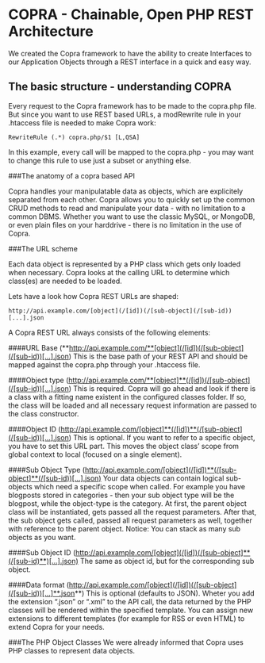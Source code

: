 COPRA - Chainable, Open PHP REST Architecture
=============================================
We created the Copra framework to have the ability to create Interfaces to our Application Objects through a REST interface in a quick and easy way.

The basic structure - understanding COPRA
-----------------------------------------

Every request to the Copra framework has to be made to the copra.php file.
But since you want to use REST based URLs, a modRewrite rule in your .htaccess file is needed to make Copra work:

    RewriteRule (.*) copra.php/$1 [L,QSA]

In this example, every call  will be mapped to the copra.php - you may want to change this rule to use just a subset or anything else.


###The anatomy of a copra based API

Copra handles your manipulatable data as objects, which are explicitely separated from each other. Copra allows you to quickly set up the common CRUD methods to read and manipulate your data - with no limitation to a common DBMS. Whether you want to use the classic MySQL, or MongoDB, or even plain files on your harddrive - there is no limitation in the use of Copra.

###The URL scheme

Each data object is represented by a PHP class which gets only loaded when necessary.
Copra looks at the calling URL to determine which class(es) are needed to be loaded.

Lets have a look how Copra REST URLs are shaped:

    http://api.example.com/[object](/[id])(/[sub-object](/[sub-id))[...].json

A Copra REST URL always consists of the following elements:

####URL Base (**http://api.example.com/**[object](/[id])(/[sub-object](/[sub-id))[...].json)
This is the base path of your REST API and should be mapped against the copra.php through your .htaccess file.

####Object type (http://api.example.com/**[object]**(/[id])(/[sub-object](/[sub-id))[...].json)
This is required. Copra will go ahead and look if there is a class with a fitting name existent in the configured classes folder.
If so, the class will be loaded and all necessary request information are passed to the class constructor.

####Object ID (http://api.example.com/[object]**(/[id])**(/[sub-object](/[sub-id))[...].json)
This is optional. If you want to refer to a specific object, you have to set this URL part.
This moves the object class’ scope from global context to local (focused on a single element).

####Sub Object Type (http://api.example.com/[object](/[id])**(/[sub-object]**(/[sub-id))[...].json)
Your data objects can contain logical sub-objects which need a specific scope when called. For example you have blogposts stored in categories - then your sub object type will be the blogpost, while the object-type is the category.
At first, the parent object class will be instantiated, gets passed all the request parameters.
After that, the sub object gets called, passed all request parameters as well, together with reference to the parent object.
Notice: You can stack as many sub objects as you want.

####Sub Object ID (http://api.example.com/[object](/[id])(/[sub-object]**(/[sub-id)**)[...].json)
The same as object id, but for the corresponding sub object.

####Data format (http://api.example.com/[object](/[id])(/[sub-object](/[sub-id))[...]**.json**)
This is optional (defaults to JSON). Wheter you add the extension “.json” or “.xml” to the API call, the data returned by the PHP classes will be rendered within the specified template.
You can assign new extensions to different templates (for example for RSS or even HTML) to extend Copra for your needs.


###The PHP Object Classes
We were already informed that Copra uses PHP classes to represent data objects.